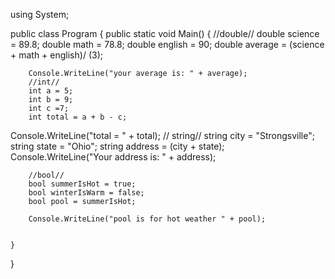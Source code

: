 using System;
					
public class Program
{
	public static void Main()
	{
		//double//
		double science = 89.8;
		double math = 78.8;
		double english = 90;
		double average = (science + math + english)/ (3);
		
		Console.WriteLine("your average is: " + average);
		//int//
		int a = 5;
		int b = 9;
		int c =7;
		int total = a + b - c;
	
Console.WriteLine("total = " + total);
		// string//
		string city = "Strongsville";
		string state = "Ohio";
		string address = (city + state);
		Console.WriteLine("Your address is: "  + address);
		
		//bool//
		bool summerIsHot = true;
		bool winterIsWarm = false;
		bool pool = summerIsHot;
		
		Console.WriteLine("pool is for hot weather " + pool);
		
					  
	}
}
